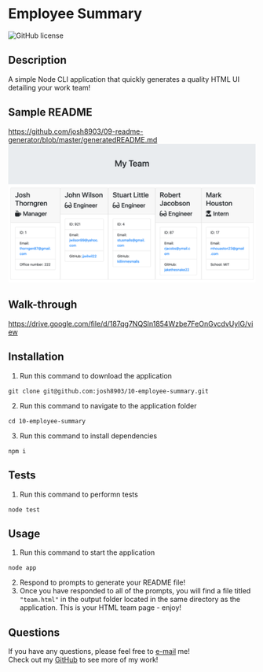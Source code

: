 # Employee Summary
![GitHub license](https://img.shields.io/badge/license-MIT-blue.svg)
## Description
A simple Node CLI application that quickly generates a quality HTML UI detailing your work team!
## Sample README
https://github.com/josh8903/09-readme-generator/blob/master/generatedREADME.md
![screenshot](./assets/images/screenshot.png)
## Walk-through
https://drive.google.com/file/d/187qg7NQSln1854Wzbe7FeOnGvcdvUyIG/view
## Installation
1. Run this command to download the application
```
git clone git@github.com:josh8903/10-employee-summary.git
```
2. Run this command to navigate to the application folder
```
cd 10-employee-summary
```
3. Run this command to install dependencies
```
npm i
```
## Tests
1. Run this command to performn tests
```
node test
```
## Usage
1. Run this command to start the application
```
node app
```
2. Respond to prompts to generate your README file!
3. Once you have responded to all of the prompts, you will find a file titled `"team.html"` in the output folder located in the same directory as the application. This is your HTML team page - enjoy!

## Questions
If you have any questions, please feel free to [e-mail](mailto:thorngren87@gmail.com) me!        
Check out my [GitHub](https://github.com/Josh8903/) to see more of my work!

